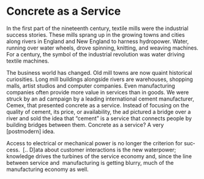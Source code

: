 # Concrete as a Service

In the first part of the nineteenth century, textile mills were the
industrial success stories. These mills sprang up in the growing towns
and cities along rivers in England and New England to harness
hydropower. Water, running over water wheels, drove spinning,
knitting, and weaving machines. For a century, the symbol of the
industrial revolution was water driving textile machines.

The business world has changed. Old mill towns are now quaint
historical curiosities. Long mill buildings alongside rivers are
warehouses, shopping malls, artist studios and computer
companies. Even manufacturing companies often provide more value in
services than in goods. We were struck by an ad campaign by a leading
international cement manufacturer, Cemex, that presented concrete as a
service. Instead of focusing on the quality of cement, its price, or
availability, the ad pictured a bridge over a river and sold the idea
that “cement” is a service that connects people by building bridges
between them. Concrete as a service? A very [postmodern] idea.

Access to electrical or mechanical power is no longer the criterion
for suc­cess.  [.. D]ata about customer interactions is the new
waterpower; knowledge drives the turbines of the service economy and,
since the line between service and  manufacturing is getting blurry,
much of the manufacturing economy as well.
